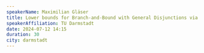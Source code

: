 ```yaml
---
speakerName: Maximilian Gläser
title: Lower bounds for Branch-and-Bound with General Disjunctions via Monotone Real Interpolation
speakerAffiliation: TU Darmstadt
date: 2024-07-12 14:15
duration: 30
city: darmstadt
---
```

